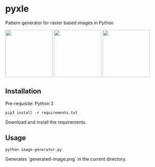 # pyxle

Pattern generator for raster based images in Python

<img src="https://raw.githubusercontent.com/va-li/pyxle/master/snapshots/2019-12-19_021819.png" width="150"> <img src="https://raw.githubusercontent.com/va-li/pyxle/master/snapshots/2019-12-19_233812.png" width="150"> <img src="https://raw.githubusercontent.com/va-li/pyxle/master/snapshots/2019-12-20_004831.png" width="150">

## Installation

Pre-requisite: Python 3

```shell
pip3 install -r requirements.txt
```

Download and install the requirements.

## Usage

```shell
python image-generator.py
```
Generates ´generated-image.png´ in the current directory.
